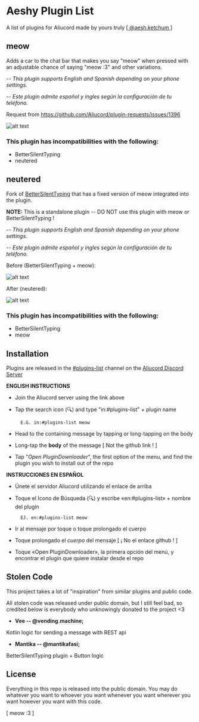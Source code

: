 # Aeshy Plugin List
A list of plugins for Aliucord made by yours truly [[ @aesh.ketchum ]]()

## meow
Adds a car to the chat bar that makes you say "meow" when pressed with an adjustable chance of saying "meow :3" and other variations.

-- *This plugin supports English and Spanish depending on your phone settings.*

-- *Este plugin admite español y ingles según la configuración de tu teléfono.*

Request from https://github.com/Aliucord/plugin-requests/issues/1396

![alt text](https://i.imgur.com/bHAYJCI.png)

### This plugin has incompatibilities with the following:
- BetterSilentTyping
- neutered

## neutered
Fork of [BetterSilentTyping](https://github.com/mantikafasi/AliucordPlugins/tree/main/BetterSilentTyping) that has a fixed version of meow integrated into the plugin.

**NOTE:** This is a standalone plugin -- DO NOT use this plugin with meow or BetterSilentTyping !

-- *This plugin supports English and Spanish depending on your phone settings.*

-- *Este plugin admite español y ingles según la configuración de tu teléfono.*

Before (BetterSilentTyping + meow):

![alt text](https://i.imgur.com/eB6PwQA.png)

After (neutered):

![alt text](https://i.imgur.com/jMykywW.png)

### This plugin has incompatibilities with the following:
- BetterSilentTyping
- meow

## Installation
Plugins are released in the [#plugins-list](https://canary.discord.com/channels/811255666990907402/811275162715553823) channel on the [Aliucord Discord Server](https://aliucord.com/links/discord)

**ENGLISH INSTRUCTIONS**

- Join the Aliucord server using the link above
- Tap the search icon (🔍) and type "in:#plugins-list" + plugin name

        E.G. in:#plugins-list meow
- Head to the containing message by tapping or long-tapping on the body
- Long-tap the **body** of the message [ Not the github link ! ]
- Tap "*Open PluginDownloader*", the first option of the menu, and find the plugin you wish to install out of the repo

**INSTRUCCIONES EN ESPAÑOL**

- Únete el servidor Aliucord utilizando el enlace de arriba
- Toque el Icono de Búsqueda (🔍) y escribe «en:#plugins-list» + nombre del plugin

        EJ. en:#plugins-list meow
- Ir al mensaje por toque o toque prolongado el cuerpo
- Toque prolongado el *cuerpo* del mensaje [ ¡ No el enlace github ! ]
- Toque «Open PluginDownloader», la primera opción del menú, y encontrar el plugin que quiere instalar desde el repo

## Stolen Code
This project takes a lot of "inspiration" from similar plugins and public code.

All stolen code was released under public domain, but I still feel bad, so credited below is everybody who unknowingly donated to the project \<3

+ **Vee -- @vending.machine;**

Kotlin logic for sending a message with REST api

+ **Mantika -- @mantikafasi;**

BetterSilentTyping plugin + Button logic

## License
Everything in this repo is released into the public domain. You may do whatever you want to whoever you want whenever you want wherever you want however you want with this code.

[ meow :3 ]